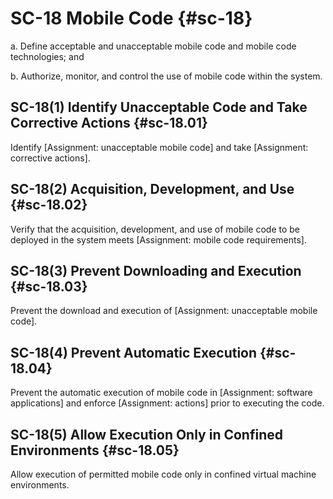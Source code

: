 # SC-18 Mobile Code {#sc-18}

a. Define acceptable and unacceptable mobile code and mobile code technologies; and

b. Authorize, monitor, and control the use of mobile code within the system.

## SC-18(1) Identify Unacceptable Code and Take Corrective Actions {#sc-18.01}

Identify [Assignment: unacceptable mobile code] and take [Assignment: corrective actions].

## SC-18(2) Acquisition, Development, and Use {#sc-18.02}

Verify that the acquisition, development, and use of mobile code to be deployed in the system meets [Assignment: mobile code requirements].

## SC-18(3) Prevent Downloading and Execution {#sc-18.03}

Prevent the download and execution of [Assignment: unacceptable mobile code].

## SC-18(4) Prevent Automatic Execution {#sc-18.04}

Prevent the automatic execution of mobile code in [Assignment: software applications] and enforce [Assignment: actions] prior to executing the code.

## SC-18(5) Allow Execution Only in Confined Environments {#sc-18.05}

Allow execution of permitted mobile code only in confined virtual machine environments.

